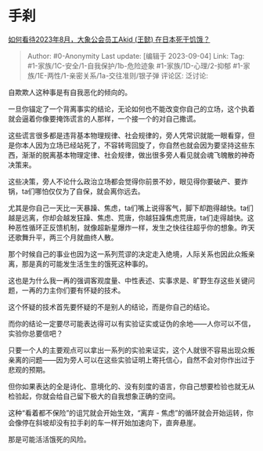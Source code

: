 # 手刹
[如何看待2023年8月，大象公会员工Akid (王懿) 在日本死于饥饿？](https://www.zhihu.com/question/620383379/answer/3196864049)

> Author: #0-Anonymity
> Last update: [编辑于 2023-09-04]
> Link:
> Tag: #1-家族/1C-安全/1-自我保护/1b-危险迹象 #1-家族/1D-心理/2-抑郁 #1-家族/1E-两性/1-亲密关系/1a-交往准则/银子弹
> 评论区:
> 泛讨论:

自欺欺人这种事是有自我恶化的倾向的。

一旦你锚定了一个背离事实的结论，无论如何也不能改变你自己的立场，这个执着就会逼着你像要掩饰谎言的人那样，一个接一个的对自己撒谎。

这些谎言很多都是违背基本物理规律、社会规律的，旁人凭常识就能一眼看穿，但是你本人因为立场已经站死了，不容转弯回旋了，你自然也就会因为要坚持这些东西，渐渐的脱离基本物理定律、社会规律，做出很多旁人看见就会魂飞魄散的神奇决策来。

这些决策，旁人不论什么政治立场都会觉得你前景不妙，眼见得你要破产、要炸锅，ta们哪怕仅仅为了自保，就会离你远去。

尤其是你自己一天比一天暴躁、焦虑，ta们嘴上说得客气，脚下却跑得越快。ta们越是远离，你却会越发狂躁、焦虑、荒唐，你越狂躁焦虑荒唐，ta们走得越快。这种恶性循环正反馈机制，就像超新星爆炸一样，发生之快往往超乎你的想象。昨天还歌舞升平，两三个月就曲终人散。

那个时候自己的事业也因为这一系列荒谬的决定走入绝境，人际关系也因此众叛亲离，那是真的可能发生活生生的饿死这种事的。

这也是为什么我一再的强调客观度量、中性表述、实事求是、旷野生存这些关键问题，一再的力主你们要有怀疑的技术。

这个怀疑的技术首先要怀疑的不是别人的结论，而是你自己的结论。

而你的结论一定要尽可能表达得可以有实验证实或证伪的余地——人你可以不信，实验你总要信吧？

只要一个人的主要观点可以拿出一系列的实验来证实，这个人就很不容易出现众叛亲离的问题——因为旁人可以在这些实验证明上寄托信心，自然不会对你作出过于悲观的预期。

但你如果表达的全是诗化、意境化的、没有刻度的语言，你自己想要检验也就无从检验起，你就会给自己留下极大的自我想象正确的空间。

这种“看着都不保险”的诅咒就会开始生效，“离弃 - 焦虑”的循环就会开始运转，你会像停在斜坡却没有拉手刹的车一样开始加速向下，直奔悬崖。

那是可能活活饿死的风险。
